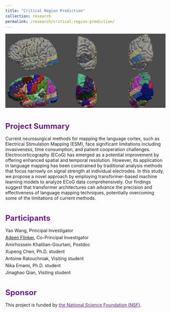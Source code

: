 ```yaml
---
title: "Critical Region Prediction"
collection: research
permalink: /research/critical-region-prediction/
---
```


![Alt text](/images/critical-region.png)
<h1 style="color: #6D1F8A; font-size: 24px; margin-top: 40px;">Project Summary</h1>
Current neurosurgical methods for mapping the language cortex, such as Electrical Stimulation Mapping (ESM), face significant limitations including invasiveness, time consumption, and patient cooperation challenges. Electrocorticography (ECoG) has emerged as a potential improvement by offering enhanced spatial and temporal resolution. However, its application in language mapping has been constrained by traditional analysis methods that focus narrowly on signal strength at individual electrodes. In this study, we propose a novel approach by employing transformer-based machine learning models to analyze ECoG data comprehensively. Our findings suggest that transformer architectures can advance the precision and effectiveness of language mapping techniques, potentially overcoming some of the limitations of current methods.

<h1 style="color: #6D1F8A; font-size: 24px; margin-top: 40px;">Participants</h1>
<p style="margin: 5px 0;">Yao Wang, Principal Investigator</p>
<p style="margin: 5px 0;">
  <a href="https://engineering.nyu.edu/faculty/adeen-flinker" style="color: inherit; text-decoration: underline;">Adeen Flinker</a>, Co-Principal Investigator
</p>
<p style="margin: 5px 0;">Amirhossein Khalilian-Gourtani, Postdoc</p>
<!-- <p style="margin: 5px 0;">Junbo Chen, Ph.D. student</p> -->
<p style="margin: 5px 0;">Xupeng Chen, Ph.D. student</p>
<p style="margin: 5px 0;">Antoine Ratouchniak, Visiting student</p>
<p style="margin: 5px 0;">Nika Emami, Ph.D. student</p>
<p style="margin: 5px 0;">Jinaghao Qian, Visiting student</p>

<h1 style="color: #6D1F8A; font-size: 24px; margin-top: 40px;">Sponsor</h1>
This project is funded by <a href="https://www.nsf.gov/awardsearch/showAward?AWD_ID=2309057&HistoricalAwards=false" style="color: #6D1F8A;">the National Science Foundation (NSF)</a>.

<!-- <h1 style="color: #6D1F8A; font-size: 24px; margin-top: 40px;">Available Code</h1> -->


<!-- <h1 style="color: #6D1F8A; font-size: 24px; margin-top: 40px;">Related Publications</h1>
<ul>
  <li>Chen, X., Wang, R., Khalilian-Gourtani, A., Yu, L., Dugan, P., Friedman, D., Doyle, W., Devinsky, O., Wang, Y. and Flinker. <a href="link-to-pnas-paper" style="color: inherit; text-decoration: none;"><strong>“A Neural Speech Decoding Framework Leveraging Deep Learning and Speech Synthesis“.</strong></a> In Nature Machine Intelligence, April 2024.</li>
  <p>Explore the available code for this project on <a href="https://github.com/flinkerlab/neural_speech_decoding" style="color: #6D1F8A;">this GitHub page</a>.</p>
  
  <li>Wang, Ran, Xupeng Chen, Amirhossein Khalilian-Gourtani, Leyao Yu, Patricia Dugan, Daniel Friedman, Werner Doyle, Orrin Devinsky, Yao Wang, and Adeen Flinker. <a href="link-to-pnas-paper" style="color: inherit; text-decoration: none;"><strong>“Distributed feedforward and feedback cortical processing supports human speech production.”</strong></a> in Proceedings of the National Academy of Sciences 120, no. 42 (2023): e2300255120.</li>
</ul> -->

